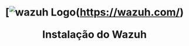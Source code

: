 <h1 align="center">

[![wazuh Logo](https://github.com/user-attachments/assets/119abd64-9d52-4170-b976-6037f76f6097)(https://wazuh.com/)

Instalação do Wazuh

</h1><h4 align="center">
